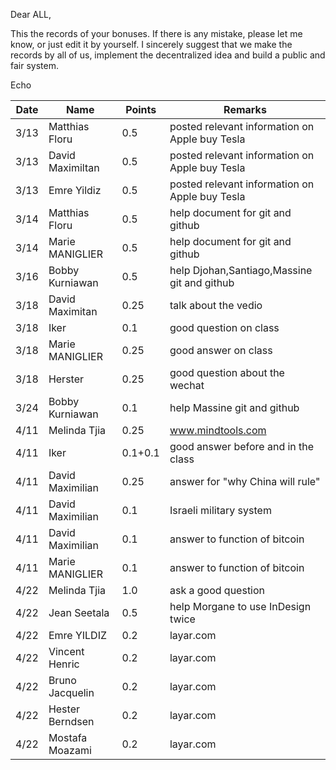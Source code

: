 Dear ALL,

This the records of your bonuses.
If there is any mistake, please let me know, or just edit it by yourself.
I sincerely suggest that we make the records by all of us, implement the decentralized idea and build a public and fair system.

Echo

|**Date**|**Name**|**Points**|**Remarks**|
|------|------|------|------|
|3/13|Matthias Floru| 0.5|posted relevant information on Apple buy Tesla|
|3/13|David Maximiltan|0.5|posted relevant information on Apple buy Tesla|
|3/13|Emre Yildiz|0.5|posted relevant information on Apple buy Tesla|
|3/14|Matthias Floru|0.5|help document for git and github|
|3/14|Marie MANIGLIER|0.5|help document for git and github|
|3/16|Bobby Kurniawan|0.5|help Djohan,Santiago,Massine git and github|
|3/18|David Maximitan|0.25|talk about the vedio|
|3/18|Iker|0.1|good question on class|
|3/18|Marie MANIGLIER|0.25|good answer on class|
|3/18|Herster|0.25|good question about the wechat|
|3/24|Bobby Kurniawan|0.1|help Massine git and github|
|4/11|Melinda Tjia|0.25|www.mindtools.com|
|4/11|Iker|0.1+0.1|good answer before and in the class|
|4/11|David Maximilian|0.25|answer for "why China will rule"|
|4/11|David Maximilian|0.1|Israeli military system|
|4/11|David Maximilian|0.1|answer to function of bitcoin|
|4/11|Marie MANIGLIER|0.1|answer to function of bitcoin|
|4/22|Melinda Tjia|1.0|ask a good question|
|4/22|Jean Seetala|0.5|help Morgane to use InDesign twice|
|4/22|Emre YILDIZ|0.2|layar.com|
|4/22|Vincent Henric|0.2|layar.com|
|4/22|Bruno Jacquelin|0.2|layar.com|
|4/22|Hester Berndsen|0.2|layar.com|
|4/22|Mostafa Moazami|0.2|layar.com|

